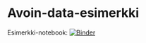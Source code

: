 # Avoin-data-esimerkki

Esimerkki-notebook: [![Binder](https://mybinder.org/badge_logo.svg)](https://mybinder.org/v2/gh/JuhaTeuho/Avoin-data-esimerkki/HEAD?filepath=esimerkki-notebook.ipynb)
